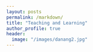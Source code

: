 ```yaml
---
layout: posts
permalink: /markdown/
title: "Teaching and Learning"
author_profile: true
header:
  image: "/images/danang2.jpg"
---
```


